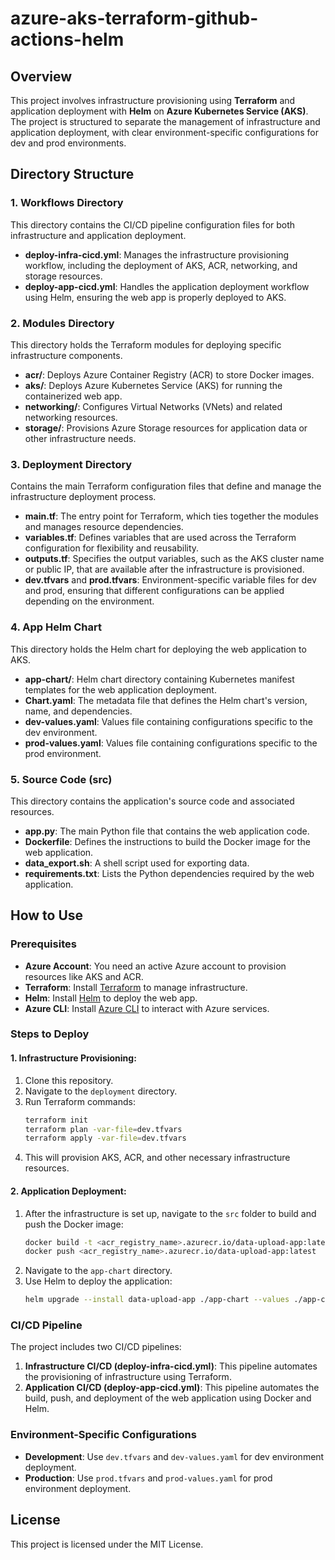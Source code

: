 # azure-aks-terraform-github-actions-helm

## Overview
This project involves infrastructure provisioning using **Terraform** and application deployment with **Helm** on **Azure Kubernetes Service (AKS)**. The project is structured to separate the management of infrastructure and application deployment, with clear environment-specific configurations for dev and prod environments.

## Directory Structure

### 1. Workflows Directory
This directory contains the CI/CD pipeline configuration files for both infrastructure and application deployment.

- **deploy-infra-cicd.yml**: Manages the infrastructure provisioning workflow, including the deployment of AKS, ACR, networking, and storage resources.
- **deploy-app-cicd.yml**: Handles the application deployment workflow using Helm, ensuring the web app is properly deployed to AKS.

### 2. Modules Directory
This directory holds the Terraform modules for deploying specific infrastructure components.

- **acr/**: Deploys Azure Container Registry (ACR) to store Docker images.
- **aks/**: Deploys Azure Kubernetes Service (AKS) for running the containerized web app.
- **networking/**: Configures Virtual Networks (VNets) and related networking resources.
- **storage/**: Provisions Azure Storage resources for application data or other infrastructure needs.

### 3. Deployment Directory
Contains the main Terraform configuration files that define and manage the infrastructure deployment process.

- **main.tf**: The entry point for Terraform, which ties together the modules and manages resource dependencies.
- **variables.tf**: Defines variables that are used across the Terraform configuration for flexibility and reusability.
- **outputs.tf**: Specifies the output variables, such as the AKS cluster name or public IP, that are available after the infrastructure is provisioned.
- **dev.tfvars** and **prod.tfvars**: Environment-specific variable files for dev and prod, ensuring that different configurations can be applied depending on the environment.

### 4. App Helm Chart
This directory holds the Helm chart for deploying the web application to AKS.

- **app-chart/**: Helm chart directory containing Kubernetes manifest templates for the web application deployment.
- **Chart.yaml**: The metadata file that defines the Helm chart's version, name, and dependencies.
- **dev-values.yaml**: Values file containing configurations specific to the dev environment.
- **prod-values.yaml**: Values file containing configurations specific to the prod environment.

### 5. Source Code (src)
This directory contains the application's source code and associated resources.

- **app.py**: The main Python file that contains the web application code.
- **Dockerfile**: Defines the instructions to build the Docker image for the web application.
- **data_export.sh**: A shell script used for exporting data.
- **requirements.txt**: Lists the Python dependencies required by the web application.

## How to Use

### Prerequisites
- **Azure Account**: You need an active Azure account to provision resources like AKS and ACR.
- **Terraform**: Install [Terraform](https://www.terraform.io/downloads) to manage infrastructure.
- **Helm**: Install [Helm](https://helm.sh/docs/intro/install/) to deploy the web app.
- **Azure CLI**: Install [Azure CLI](https://docs.microsoft.com/en-us/cli/azure/install-azure-cli) to interact with Azure services.

### Steps to Deploy

#### 1. Infrastructure Provisioning:
1. Clone this repository.
2. Navigate to the `deployment` directory.
3. Run Terraform commands:
   ```bash
   terraform init
   terraform plan -var-file=dev.tfvars
   terraform apply -var-file=dev.tfvars
   ```
4. This will provision AKS, ACR, and other necessary infrastructure resources.

#### 2. Application Deployment:
1. After the infrastructure is set up, navigate to the `src` folder to build and push the Docker image:
   ```bash
   docker build -t <acr_registry_name>.azurecr.io/data-upload-app:latest .
   docker push <acr_registry_name>.azurecr.io/data-upload-app:latest
   ```
2. Navigate to the `app-chart` directory.
3. Use Helm to deploy the application:
   ```bash
   helm upgrade --install data-upload-app ./app-chart --values ./app-chart/dev-values.yaml
   ```

### CI/CD Pipeline
The project includes two CI/CD pipelines:

1. **Infrastructure CI/CD (deploy-infra-cicd.yml)**: This pipeline automates the provisioning of infrastructure using Terraform.
2. **Application CI/CD (deploy-app-cicd.yml)**: This pipeline automates the build, push, and deployment of the web application using Docker and Helm.

### Environment-Specific Configurations
- **Development**: Use `dev.tfvars` and `dev-values.yaml` for dev environment deployment.
- **Production**: Use `prod.tfvars` and `prod-values.yaml` for prod environment deployment.

## License
This project is licensed under the MIT License.
